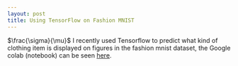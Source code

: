 ```yaml
---
layout: post
title: Using TensorFlow on Fashion MNIST
---
```

$\frac{\sigma}{\mu}$
I recently used Tensorflow to predict what kind of clothing item is displayed on figures in the fashion mnist dataset, the Google colab (notebook) can be seen [here](https://gist.github.com/bbj3/ee382fbc23ce186d990ec9288cd88a2f#file-clothesnet-ipynb).
